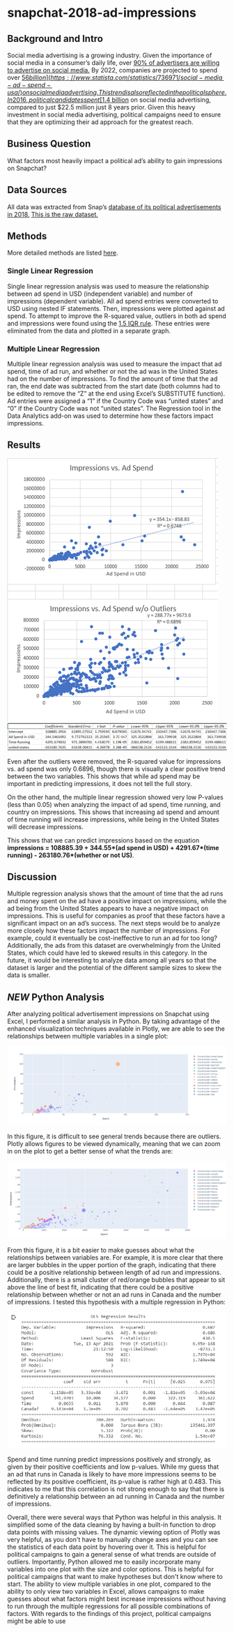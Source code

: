 # snapchat-2018-ad-impressions

## Background and Intro

Social media advertising is a growing industry. Given the importance of social media in a consumer’s daily life, over [90% of advertisers are willing to advertise on social media.](https://www.statista.com/statistics/736971/social-media-ad-spend-usa/) By 2022, companies are projected to spend over [$56 billion](https://www.statista.com/statistics/736971/social-media-ad-spend-usa/) on social media advertising. This trend is also reflected in the political sphere. In 2016, political candidates spent [$1.4 billion](https://www.americanbar.org/groups/crsj/publications/human_rights_magazine_home/voting-in-2020/political-advertising-on-social-media-platforms/) on social media advertising, compared to just $22.5 million just 8 years prior. Given this heavy investment in social media advertising, political campaigns need to ensure that they are optimizing their ad approach for the greatest reach. 

## Business Question

What factors most heavily impact a political ad’s ability to gain impressions on Snapchat?

## Data Sources

All data was extracted from Snap’s [database of its political advertisements in 2018.](https://www.snap.com/en-US/political-ads) [This is the raw dataset.](https://github.com/vchen19/snapchat-2018-ad-impressions/blob/main/PoliticalAds.csv)

## Methods

More detailed methods are listed [here](https://github.com/vchen19/snapchat-2018-ad-impressions/blob/main/Detailed_methods.md). 

### Single Linear Regression

Single linear regression analysis was used to measure the relationship between ad spend in USD (independent variable) and number of impressions (dependent variable). All ad spend entries were converted to USD using nested IF statements. Then, impressions were plotted against ad spend. To attempt to improve the R-squared value, outliers in both ad spend and impressions were found using the [1.5 IQR rule](https://www.thoughtco.com/what-is-the-interquartile-range-rule-3126244). These entries were eliminated from the data and plotted in a separate graph. 

### Multiple Linear Regression

Multiple linear regression analysis was used to measure the impact that ad spend, time of ad run, and whether or not the ad was in the United States had on the number of impressions. To find the amount of time that the ad ran, the end date was subtracted from the start date (both columns had to be edited to remove the “Z” at the end using Excel’s SUBSTITUTE function). Ad entries were assigned a “1” if the Country Code was “united states” and “0” if the Country Code was not “united states”. The Regression tool in the Data Analytics add-on was used to determine how these factors impact impressions. 

## Results

![Single Linear Regression](https://github.com/vchen19/snapchat-2018-ad-impressions/blob/main/Single%20Linear%20Regression.png)
![Multiple Linear Regression](https://github.com/vchen19/snapchat-2018-ad-impressions/blob/main/Multiple%20Linear%20Regression.png)

Even after the outliers were removed, the R-squared value for impressions vs. ad spend was only 0.6896, though there is visually a clear positive trend between the two variables. This shows that while ad spend may be important in predicting impressions, it does not tell the full story. 

On the other hand, the multiple linear regression showed very low P-values (less than 0.05) when analyzing the impact of ad spend, time running, and country on impressions. This shows that increasing ad spend and amount of time running will increase impressions, while being in the United States will decrease impressions.

This shows that we can predict impressions based on the equation __impressions = 108885.39 + 344.55*(ad spend in USD) + 4291.67*(time running) - 263180.76*(whether or not US)__.

## Discussion

Multiple regression analysis shows that the amount of time that the ad runs and money spent on the ad have a positive impact on impressions, while the ad being from the United States appears to have a negative impact on impressions. This is useful for companies as proof that these factors have a significant impact on an ad’s success. The next steps would be to analyze more closely how these factors impact the number of impressions. For example, could it eventually be cost-ineffective to run an ad for too long? Additionally, the ads from this dataset are overwhelmingly from the United States, which could have led to skewed results in this category. In the future, it would be interesting to analyze data among all years so that the dataset is larger and the potential of the different sample sizes to skew the data is smaller.

## *NEW* Python Analysis

After analyzing political advertisement impressions on Snapchat using Excel, I performed a similar analysis in Python. By taking advantage of the enhanced visualization techniques available in Plotly, we are able to see the relationships between multiple variables in a single plot: 

![Unzoomed Impressions](https://github.com/vchen19/snapchat-2018-ad-impressions/blob/main/Unzoomed%20Impressions.png)

In this figure, it is difficult to see general trends because there are outliers. Plotly allows figures to be viewed dynamically, meaning that we can zoom in on the plot to get a better sense of what the trends are: 

![Zoomed Impressions](https://github.com/vchen19/snapchat-2018-ad-impressions/blob/main/Zoomed%20Impressions.png)

From this figure, it is a bit easier to make guesses about what the relationships between variables are. For example, it is more clear that there are larger bubbles in the upper portion of the graph, indicating that there could be a positive relationship between length of ad run and impressions. Additionally, there is a small cluster of red/orange bubbles that appear to sit above the line of best fit, indicating that there could be a positive relationship between whether or not an ad runs in Canada and the number of impressions. I tested this hypothesis with a multiple regression in Python: 

![Python Multiple Regression](https://github.com/vchen19/snapchat-2018-ad-impressions/blob/main/Python%20Multiple%20Regression.png)

Spend and time running predict impressions positively and strongly, as given by their positive coefficients and low p-values. While my guess that an ad that runs in Canada is likely to have more impressions seems to be reflected by its positive coefficient, its p-value is rather high at 0.483. This indicates to me that this correlation is not strong enough to say that there is definitively a relationship between an ad running in Canada and the number of impressions.

Overall, there were several ways that Python was helpful in this analysis. It simplified some of the data cleaning by having a built-in function to drop data points with missing values. The dynamic viewing option of Plotly was very helpful, as you don't have to manually change axes and you can see the statistics of each data point by hovering over it. This is helpful for political campaigns to gain a general sense of what trends are outside of outliers. Importantly, Python allowed me to easily incorporate many variables into one plot with the size and color options. This is helpful for political campaigns that want to make hypotheses but don't know where to start. The ability to view multiple variables in one plot, compared to the ability to only view two variables in Excel, allows campaigns to make guesses about what factors might best increase impressions without having to run through the multiple regressions for all possible combinations of factors. With regards to the findings of this project, political campaigns might be able to use 
